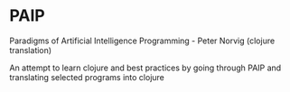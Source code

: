 # PAIP
Paradigms of Artificial Intelligence Programming - Peter Norvig (clojure translation)

An attempt to learn clojure and best practices by going through PAIP and translating selected programs into clojure
